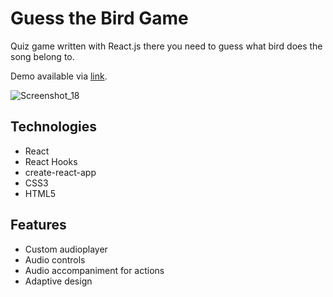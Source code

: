 # Guess the Bird Game

Quiz game written with React.js there you need to guess what bird does the song belong to.

Demo available via [link](https://irroar.github.io/guess-the-bird/).

![Screenshot_18](https://user-images.githubusercontent.com/18454991/229928748-6dadce96-a08a-47c8-817e-e807c57d6374.png)

## Technologies
 - React
 - React Hooks
 - create-react-app
 - CSS3
 - HTML5
 
## Features 
 - Custom audioplayer
 - Audio controls
 - Audio accompaniment for actions
 - Adaptive design
